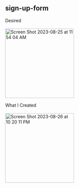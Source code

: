 ## sign-up-form

Desired<br><br>
<img width="220" alt="Screen Shot 2023-08-25 at 11 54 04 AM" src="https://github.com/eobcre/sign-up-form/assets/88697509/36ad1cc6-1fdb-497a-9ae3-ecd1b645eb53">

What I Created<br><br>
<img width="220" alt="Screen Shot 2023-08-26 at 10 20 11 PM" src="https://github.com/eobcre/sign-up-form/assets/88697509/3425a123-60b6-4042-a002-d769f8fd3827">
